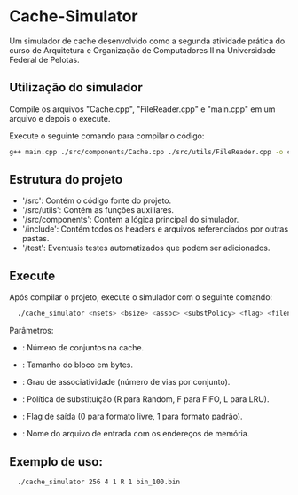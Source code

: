 # Cache-Simulator
Um simulador de cache desenvolvido como a segunda atividade prática do curso de Arquitetura e Organização de Computadores II na Universidade Federal de Pelotas.

## Utilização do simulador
Compile os arquivos "Cache.cpp", "FileReader.cpp" e "main.cpp" em um arquivo e depois o execute.

Execute o seguinte comando para compilar o código:
   ```bash
   g++ main.cpp ./src/components/Cache.cpp ./src/utils/FileReader.cpp -o cache_simulator
```

## Estrutura do projeto
- '/src': Contém o código fonte do projeto.
- '/src/utils': Contém as funções auxiliares.
- '/src/components': Contém a lógica principal do simulador.
- '/include': Contém todos os headers e arquivos referenciados por outras pastas.
- '/test': Eventuais testes automatizados que podem ser adicionados.

## Execute 
Após compilar o projeto, execute o simulador com o seguinte comando:
```bash
  ./cache_simulator <nsets> <bsize> <assoc> <substPolicy> <flag> <filename>
  ```
  Parâmetros:

  - <nsets>: Número de conjuntos na cache.

  - <bsize>: Tamanho do bloco em bytes.

  - <assoc>: Grau de associatividade (número de vias por conjunto).

  - <substPolicy>: Política de substituição (R para Random, F para FIFO, L para LRU).

  - <flag>: Flag de saída (0 para formato livre, 1 para formato padrão).

  - <filename>: Nome do arquivo de entrada com os endereços de memória.

## Exemplo de uso:
```bash
  ./cache_simulator 256 4 1 R 1 bin_100.bin
  ```
  